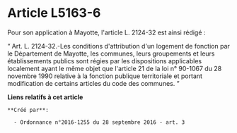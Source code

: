 # Article L5163-6

Pour son application à Mayotte, l'article L. 2124-32 est ainsi rédigé : 

“ Art. L. 2124-32.-Les conditions d'attribution d'un logement de fonction par le Département de Mayotte, les communes, leurs
groupements et leurs établissements publics sont régies par les dispositions applicables localement ayant le même objet que
l'article 21 de la loi n° 90-1067 du 28 novembre 1990 relative à la fonction publique territoriale et portant modification de
certains articles du code des communes. ”

**Liens relatifs à cet article**

	**Créé par**:

	  - Ordonnance n°2016-1255 du 28 septembre 2016 - art. 3
